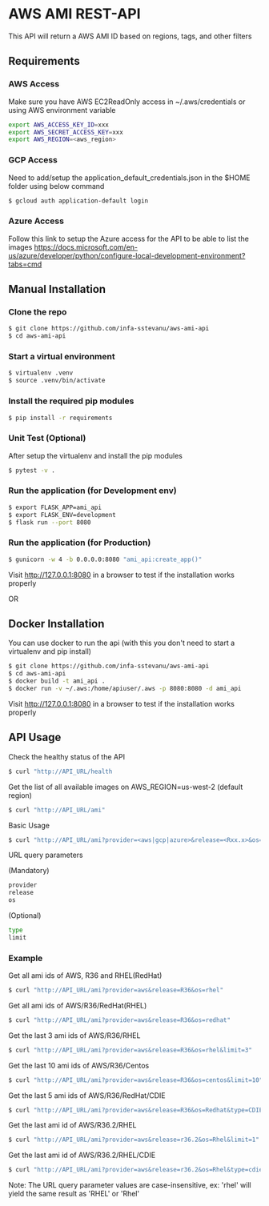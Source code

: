 # AWS AMI REST-API

This API will return a AWS AMI ID based on regions, tags, and other filters

## Requirements

### AWS Access
Make sure you have AWS EC2ReadOnly access in ~/.aws/credentials
or using AWS environment variable

```bash
export AWS_ACCESS_KEY_ID=xxx
export AWS_SECRET_ACCESS_KEY=xxx
export AWS_REGION=<aws_region>
```

### GCP Access
Need to add/setup the application_default_credentials.json in the $HOME folder using below command
```bash
$ gcloud auth application-default login
```

### Azure Access
Follow this link to setup the Azure access for the API to be able to list the images
https://docs.microsoft.com/en-us/azure/developer/python/configure-local-development-environment?tabs=cmd

## Manual Installation

### Clone the repo

```bash
$ git clone https://github.com/infa-sstevanu/aws-ami-api
$ cd aws-ami-api
```

### Start a virtual environment

```bash
$ virtualenv .venv
$ source .venv/bin/activate
```

### Install the required pip modules

```bash
$ pip install -r requirements
```

### Unit Test (Optional)

After setup the virtualenv and install the pip modules
```bash
$ pytest -v .
```

### Run the application (for Development env)

```bash
$ export FLASK_APP=ami_api
$ export FLASK_ENV=development
$ flask run --port 8080
```

### Run the application (for Production)

```bash
$ gunicorn -w 4 -b 0.0.0.0:8080 "ami_api:create_app()"
```

Visit http://127.0.0.1:8080 in a browser to test if the installation works properly

OR

## Docker Installation

You can use docker to run the api (with this you don't need to start a virtualenv and pip install)

```bash
$ git clone https://github.com/infa-sstevanu/aws-ami-api
$ cd aws-ami-api
$ docker build -t ami_api .
$ docker run -v ~/.aws:/home/apiuser/.aws -p 8080:8080 -d ami_api
```

Visit http://127.0.0.1:8080 in a browser to test if the installation works properly

## API Usage

Check the healthy status of the API
```bash
$ curl "http://API_URL/health
```

Get the list of all available images on AWS_REGION=us-west-2 (default region)
```bash
$ curl "http://API_URL/ami"
```

Basic Usage
```bash
$ curl "http://API_URL/ami?provider=<aws|gcp|azure>&release=<Rxx.x>&os=<rhel|redhat|centos>&type=<infa|iics|cdie>&limit=<int>"
```

URL query parameters

(Mandatory)
```bash
provider
release
os
```

(Optional)
```bash
type
limit
```

### Example

Get all ami ids of AWS, R36 and RHEL(RedHat)
```bash
$ curl "http://API_URL/ami?provider=aws&release=R36&os=rhel"
```

Get all ami ids of AWS/R36/RedHat(RHEL)
```bash
$ curl "http://API_URL/ami?provider=aws&release=R36&os=redhat"
```

Get the last 3 ami ids of AWS/R36/RHEL
```bash
$ curl "http://API_URL/ami?provider=aws&release=R36&os=rhel&limit=3"
```

Get the last 10 ami ids of AWS/R36/Centos
```bash
$ curl "http://API_URL/ami?provider=aws&release=R36&os=centos&limit=10"
```

Get the last 5 ami ids of AWS/R36/RedHat/CDIE
```bash
$ curl "http://API_URL/ami?provider=aws&release=R36&os=Redhat&type=CDIE&limit=5"
```

Get the last ami id of AWS/R36.2/RHEL
```bash
$ curl "http://API_URL/ami?provider=aws&release=r36.2&os=Rhel&limit=1"
```

Get the last ami id of AWS/R36.2/RHEL/CDIE
```bash
$ curl "http://API_URL/ami?provider=aws&release=r36.2&os=Rhel&type=cdie&limit=1"
```

Note: The URL query parameter values are case-insensitive, ex: 'rhel' will yield the same result as 'RHEL' or 'Rhel'
